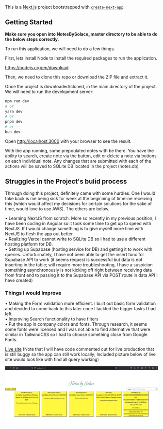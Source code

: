 This is a [Next.js](https://nextjs.org/) project bootstrapped with [`create-next-app`](https://github.com/vercel/next.js/tree/canary/packages/create-next-app).

## Getting Started

<b>Make sure you open into NotesBySolace_master directory to be able to do the below steps correctly.  </b>

To run this application, we will need to do a few things.

First, lets install Node to install the required packages to run the application.

https://nodejs.org/en/download

Then, we need to clone this repo or download the ZIP file and extract it.

Once the project is downloaded/cloned, in the main directory of the project. We will need to run the development server:

```bash
npm run dev
# or
yarn dev
# or
pnpm dev
# or
bun dev
```

Open [http://localhost:3000](http://localhost:3000) with your browser to see the result.

With the app running, some prepoulated notes with be there. You have the ability to search, create note via the button, edit or delete a note via buttons on each individual note. Any changes that are submitted with each of the actions will be saved to SQLite DB located in the project (notes.db)

## Struggles in the Project's bulid process

Through doing this project, definitely came with some hurdles. One I would take back is me being sick for week at the beginning of timeline receiving this (which would affect my decisions for certain solutions for the sake of time, would love to use AWS). The others are below.

• Learning NextJS from scratch. More so recently in my previous position, I have been coding in Angular so it took some time to get up to speed with NextJS. If I would change something is to give myself more time with NextJS to flesh the app out better. <br/>
• Realizing Vercel cannot write to SQLite DB so I had to use a different hosting platform for DB. <br/>
• Setting up Supabase (hosting service for DB) and getting it to work with queries. Unforturnately, I have not been able to get the insert func for Supabase API to work (it seems request is successful but data is not inserting in the table; will require more troubleshooting, I have a suspicion something asynchronously is not kicking off right between receiving data from front end to passing it to the Supabase API via POST route in data API I have created)

### Things I would Improve
• Making the Form validation more efficient. I built out basic form validation and decided to come back to this later once I tackled the bigger tasks I had left. <br/>
• Improving Search functionality to have filters <br/>
• Put the app in company colors and fonts. Through research, it seems some fonts were licensed and I was not able to find alternative that were similar in TailwindCSS so I had to choose something close from Google Fonts. 

<a href="https://notes-app-kohl-zeta.vercel.app/">Live site</a>
(Note that I will have code commented out for live production that is still buggy so the app can still work locally; Included picture below of live site would look like with find all query working)

![alt text](public/live_example.png)